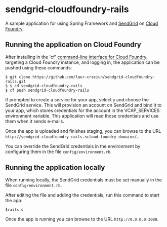 sendgrid-cloudfoundry-rails
===========================


A sample application for using Spring Framework and [SendGrid](http://www.sendgrid.com) on
[Cloud Foundry](http://www.cloudfoundry.com).

## Running the application on Cloud Foundry

After installing in the 'cf' [command-line interface for Cloud Foundry](http://docs.cloudfoundry.com/docs/using/managing-apps/cf/),
targeting a Cloud Foundry instance, and logging in, the application can be pushed using these commands:

~~~
$ git clone https://github.com/laur-craciun/sendgrid-cloudfoundry-rails.git
$ $ cd sendgrid-cloudfoundry-rails
$ cf push sendgrid-cloudfoundry-rails
~~~

If prompted to create a service for your app, select `y` and choose the SendGrid service. This will provision an
account on SendGrid and bind it to your app, which stores credentials for the account in the VCAP_SERVICES environment
variable. This application will read those credentials and use them when it sends e-mails.

Once the app is uploaded and finishes staging, you can browse to the URL
`http://sendgrid-cloudfoundry-rails.<cloud-foundry-domain>/`.

You can override the SendGrid credentials in the environment by configuring them in the file
`config/environment.rb`.

## Running the application locally

When running locally, the SendGrid credentials must be set manually in the file
`config/environment.rb`.

After editing the file and adding the credentials, run this command to start the app:

~~~
$rails s
~~~

Once the app is running you can browse to the URL `http://0.0.0.0:3000`.
